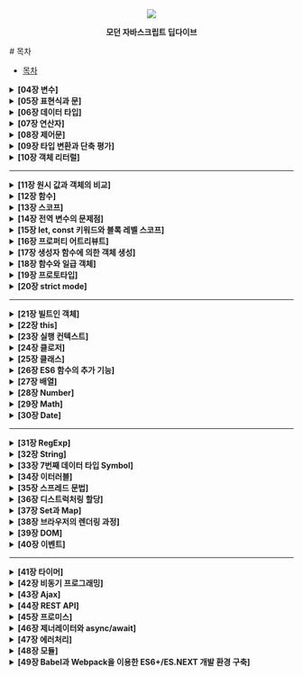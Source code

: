 <div align='center'>
<img src='https://image.aladin.co.kr/product/25155/25/cover500/k282633473_1.jpg'>
<p><b>모던 자바스크립트 딥다이브</b></p>
</div>
# 목차

- [목차]()
<details><summary><b>[04장 변수]</b></summary>

  - [4.1 변수란 무엇인가? 왜 필요한가?]()
  - [4.2 식별자]()
  - [4.3 변수 선언]()
  - [4.4 변수 선언의 실행 시점과 변수 호이스팅]()
  - [4.5 값의 할당]()
  - [4.6 값의 재할당]()
  - [4.7 식별자 네이밍 규칙]()
</details>

<details><summary><b> [05장 표현식과 문]</b></summary>

  - [5.1 값]()
  - [5.2 리터럴]()
  - [5.3 표현식]()
  - [5.4 문]()
  - [5.5 세미콜론과 세미콜론 자동 삽입 기능]()
  - [5.6 표현식인 문과 표현식이 아닌 문]()
</details>
<details><summary><b>[06장 데이터 타입]</b></summary>

  - [6.1 숫자 타입]()
  - [6.2 문자열 타입]()
  - [6.3 템플릿 리터럴]()
    - [6.3.1 멀티라인 문자열]()
    - [6.3.2 표현식 삽입]()
  - [6.4 불리언 타입]()
  - [6.5 undefined 타입]()
  - [6.6 null 타입]()
  - [6.7 심벌 타입]()
  - [6.8 객체 타입]()
  - [6.9 데이터 타입의 필요성]()
    - [6.9.1 데이터 타입에 의한 메모리 공간의 확보와 참조]()
    - [6.9.2 데이터 타입에 의한 값의 해석]()
  - [6.10 동적 타이핑]()
    - [6.10.1 동적 타입 언어와 정적 타입 언어]()
    - [6.10.2 동적 타입 언어와 변수]()
</details>

<details><summary><b>[07장 연산자]</b></summary>

  - [7.1 산술 연산자]()
    - [7.1.1 이항 산술 연산자]()
    - [7.1.2 단항 산술 연산자]()
    - [7.1.3 문자열 연결 연산자]()
  - [7.2 할당 연산자]()
  - [7.3 비교 연산자]()
    - [7.3.1 동등/일치 비교 연산자]()
    - [7.3.2 대소 관계 비교 연산자]()
  - [7.4 삼항 조건 연산자]()
  - [7.5 논리 연산자]()
  - [7.6 쉼표 연산자]()
  - [7.7 그룹 연산자]()
  - [7.8 typeof 연산자]()
  - [7.9 지수 연산자]()
  - [7.10 그 외의 연산자]()
  - [7.11 연산자의 부수 효과]()
  - [7.12 연산자 우선순위]()
  - [7.13 연산자 결합 순서]()
</details>

<details><summary><b>[08장 제어문]</b></summary>

  - [8.1 블록문]()
  - [8.2 조건문]()
    - [8.2.1 if ... else문]()
    - [8.2.2 switch문]()
  - [8.3 반복문]()
    - [8.3.1 for문]()
    - [8.3.2 while문]()
    - [8.3.3 do ... while문]()
  - [8.4 break문]()
  - [8.5 continue문]()
</details>

<details><summary><b> [09장 타입 변환과 단축 평가] </b></summary>

  - [9.1 타입변환이란?]()
  - [9.2 암묵적 타입 변환]()
    - [9.2.1 문자열 타입으로 변환]()
    - [9.2.2 숫자 타입으로 변환]()
    - [9.2.3 불리언 타입으로 변환]()
  - [9.3 명시적 타입 변환]()
    - [9.3.1 문자열 타입으로 변환]()
    - [9.3.2 숫자 타입으로 변환]()
    - [9.3.3 불리언 타입으로 변환]()
  - [9.4 단축 평가]()
    - [9.4.1 논리 연산자를 사용한 단축 평가]()
    - [9.4.2 옵셔널 체이닝 연산자]()
    - [9.4.3 null 병합 연산자]()
</details>

<details><summary><b>[10장 객체 리터럴]</b></summary>

  - [10.1 객체란]()
  - [10.2 객체 리터럴에 의한 객체 생성]()
  - [10.3 프로퍼티]()
  - [10.4 메서드]()
  - [10.5 프로퍼티 접근]()
  - [10.6 프로퍼티 값 갱신]()
  - [10.7 프로퍼티 동적 생성]()
  - [10.8 프로퍼티 삭제]()
  - [10.9 ES6에서 추가된 객체 리터럴의 확장 기능]()
    - [10.9.1 프로퍼티 축약 표현]()
    - [10.9.2 계산된 프로퍼티 이름]()
    - [10.9.3 메서드 축약 표현]()
</details>

---

<details><summary><b> [11장 원시 값과 객체의 비교]</b></summary>

  - [11.1 원시 값]()
    - [11.1.1 변경 불가능한 값]()
    - [11.1.2 문자열과 불변성]()
    - [11.1.3 값에 의한 전달]()
  - [11.2 객체]()
    - [11.2.1 변경 가능한 값]()
    - [11.2.2 참조에 의한 전달]()
    </details>

<details><summary><b>[12장 함수]</b></summary>

  - [12.1 함수란?]()
  - [12.2 함수를 사용하는 이유]()
  - [12.3 함수 리터럴]()
  - [12.4 함수 정의]()
    - [12.4.1 함수 선언문]()
    - [12.4.2 함수 표현식]()
    - [12.4.3 함수 생성 시점과 함수 호이스팅]()
    - [12.4.4 Function 생성자 함수]()
    - [12.4.5 화살표 함수]()
  - [12.5 함수 호출]()
    - [12.5.1 매개변수와 인수]()
    - [12.5.2 인수 확인]()
    - [12.5.3 매개변수의 최대 개수]()
    - [12.5.4 반환문]()
  - [12.6 참조에 의한 전달과 외부 상태의 반경]()
  - [12.7 다양한 함수의 형태]()
    - [12.7.1 즉시 실행 함수]()
    - [12.7.2 재귀 함수]()
    - [12.7.3 중첩 함수]()
    - [12.7.4 콜백 함수]()
    - [12.7.5 순수 함수와 비순수 함수]()
    </details>

<details><summary><b>[13장 스코프]</b></summary>

  - [13.1 스코프란?]()
  - [13.2 스코프의 종류]()
    - [13.2.1 전역과 전역 스코프]()
    - [13.2.2 지역과 지역 스코프]()
  - [13.3 스코프 체인]()
    - [13.3.1 스코프 체인에 의한 변수 검색]()
    - [13.3.2 스코프 체인에 의한 함수 검색]()
  - [13.4 함수 레벨 스코프]()
  - [13.5 렉시컬 스코프]()
  </details>

<details><summary><b>[14장 전역 변수의 문제점]</b></summary>

  - [14.1 변수의 생명주기]()
    - [14.1.1 지역 변수의 생명 주기]()
    - [14.1.2 전역 변수의 생명 주기]()
  - [14.2 전역 변수의 문제점]()
  - [14.3 전역 변수의 사용을 억제하는 방법]()
    - [14.3.1 즉시 실행 함수]()
    - [14.3.2 네임스페이스 객체]()
    - [14.3.3 모듈 패턴]()
    - [14.3.4 ES6 모듈]()
</details>

<details><summary><b>[15장 let, const 키워드와 블록 레벨 스코프]</b></summary>

  - [15.1 var 키워드로 선언한 변수의 문제점]()
    - [15.1.1 변수 중복 선언 허용]()
    - [15.1.2 함수 레벨 스코프]()
    - [15.1.3 변수 호이스팅]()
  - [15.2 let 키워드]()
    - [15.2.1 변수 중복 선언 금지]()
    - [15.2.2 블록 레벨 스코프]()
    - [15.2.3 변수 호이스팅]()
    - [15.2.4 전역 객체와 let]()
  - [15.3 const 키워드]()
    - [15.3.1 선언과 초기화]()
    - [15.3.2 재할당 금지]()
    - [15.3.3 상수]()
    - [15.3.4 const 키워드와 객체]()
  - [15.4 var vs. let vs. const]()
  </details>

<details><summary><b>[16장 프로퍼티 어트리뷰트]</b></summary>

  - [16.1 내부 슬롯과 내부 메서드]()
  - [16.2 프로퍼티 어트리뷰트와 프로퍼티 디스크립터 객체]()
  - [16.3 데이터 프로퍼티와 접근자 프로퍼티]()
    - [16.3.1 데이터 프로퍼티]()
    - [16.3.2 접근자 프로퍼티]()
  - [16.4 프로퍼티 정의]()
  - [16.5 객체 변경 방지]()
    - [16.5.1 객체 확장 금지]()
    - [16.5.2 객체 밀봉]()
    - [16.5.3 객체 동결]()
    - [16.5.4 불변 객체]()
</details>

<details><summary><b>[17장 생성자 함수에 의한 객체 생성]</b></summary>

  - [17.1 Object 생성자 함수]()
  - [17.2 생성자 함수]()
    - [17.2.1 객체 리터럴에 의한 객체 생성 방식의 문제점]()
    - [17.2.2 생성자 함수에 의한 객체 생성 방식의 장점]()
    - [17.2.3 생성자 함수의 인스턴스 생성 과정]()
    - [17.2.4 내부 메서드 [[Call]]과 [[Construct]]]()[[Construct]])   
    - [17.2.5 constructor와 non-constructor의 구분]()
    - [17.2.6 new 연산자]()
    - [17.2.7 new.target]()
    </details>

<details><summary><b> [18장 함수와 일급 객체]</b></summary>

  - [18.1 일급 객체]()
  - [18.2 함수 객체의 프로퍼티]()
    - [18.2.1 arguments 프로퍼티]()
    - [18.2.2 caller 프로퍼티]()
    - [18.2.3 length 프로퍼티]()
    - [18.2.4 name 프로퍼티]()
    - [18.2.5 \_\_proto__ 접근자 프로퍼티]()
    - [18.2.6 prototype 프로퍼티]()
</details>

<details><summary><b> [19장 프로토타입]</b></summary>

  - [19.1 객체지향 프로그래밍]()
  - [19.2 상속과 프로토타입]()
  - [19.3 프로토타입 객체]()
    - [19.3.1 \_\_proto__ 접근자 프로퍼티]()
    - [19.3.2 함수 객체의 prototype 프로퍼티]()
    - [19.3.3 프로토타입의 constructor 프로퍼티와 생성자 함수]()
  - [19.4 리터럴 표기법에 의해 생성된 객체의 생성자 함수와 프로토타입]()
  - [19.5 프로토타입의 생성 시점]()
    - [19.5.1 사용자 정의 생성자 함수와 프로토타입 생성 시점]()
    - [19.5.2 빌트인 생성자 함수와 프로토타입 생성 시점]()
  - [19.6 객체 생성 방식과 프로토타입의 결정]()
    - [19.6.1 객체 리터럴에 의해 생성된 객체의 프로토타입]()
    - [19.6.2 Object 생성자 함수에 의해 생성된 객체의 프로토타입]()
    - [19.6.3 생성자 함수에 의해 생성된 객체의 프로토타입]()
  - [19.7 프로토타입 체인]()
  - [19.8 오버라이딩과 프로퍼티 섀도잉]()
  - [19.9 프로토타입의 교체]()
    - [19.9.1 생성자 함수에 의한 프로토타입의 교체]()
    - [19.9.2 인스턴스에 의한 프로토타입의 교체]()
  - [19.10 instanceof 연산자]()
  - [19.11 직접 상속]()
    - [19.11.1 Object.create에 의한 직접 상속]()
    - [19.11.2 객체 리터럴 내부에서 __prototype__에 의한 직접 상속]()
  - [19.12 정적 프로퍼티/메서드]()
  - [19.13 프로퍼티 존재 확인]()
    - [19.13.1 in 연산자]()
    - [19.13.2 Object.prototype.hasOwnProperty 메서드]()
  - [19.14 프로퍼티 열거]()
    - [19.14.1 for ... in문]()
    - [19.14.2 Object.keys/values/entries 메서드]()
    </details>

<details><summary><b>[20장 strict mode]</b></summary>

  - [20.1 strict mode란?]()
  - [20.2 strict mode의 적용]()
  - [20.3 전역에 strict mode를 적용하는 것은 피하자]()
  - [20.4 함수 단위로 strict mode를 적용하는 것도 피하자]()
  - [20.5 strict mode가 발생시키는 에러]()
    - [20.5.1 암묵적 전역]()
    - [20.5.2 변수, 함수, 매개변수의 삭제]()
    - [20.5.3 매개변수 이름의 중복]()
    - [20.5.4 with문의 사용]()
  - [20.6 strict mode 적용에 의한 변화]()
    - [20.6.1 일반 함수의 this]()
    - [20.6.2 arguments 객체]()
    </details>

---

<details><summary><b>[21장 빌트인 객체]</b></summary>

  - [21.1 자바스크립트 객체의 분류]()
  - [21.2 표준 빌트인 객체]()
  - [21.3 원시값과 래퍼 객체]()
  - [21.4 전역 객체]()
    - [21.4.1 빌트인 전역 프로퍼티]()
    - [21.4.2 빌트인 전역 함수]()
    - [21.4.3 암묵적 전역]()
    </details>

<details><summary><b> [22장 this]</b></summary>

  - [22.1 this 키워드]()
  - [22.2 함수 호출 방식과 this 바인딩]()
    - [22.2.1 일반 함수 호출]()
    - [22.2.2 메서드 호출]()
    - [22.2.3 생성자 함수 호출]()
    - [22.2.4 Function.prototype.apply/call/bind 메서드에 의한 간접 호출]()
    </details>
    
<details><summary><b>[23장 실행 컨텍스트]</b></summary>

  - [23.1 소스코드의 타입]()
  - [23.2 소스코드의 평가와 실행]()
  - [23.3 실행 컨텍스트의 역할]()
  - [23.4 실행 컨텍스트 스택]()
  - [23.5 렉시컬 환경]()
  - [23.6 실행 컨텍스트의 생성과 식별자 검색 과정]()
    - [23.6.1 전역 객체 생성]()
    - [23.6.2 전역 코드 평가]()
    - [23.6.3 전역 코드 실행]()
    - [23.6.4 foo 함수 코드 평가]()
    - [23.6.5 foo함수 코드 실행]()
    - [23.6.6 bar 함수 코드 평가]()
    - [23.6.7 bar 함수 코드 실행]()
    - [23.6.8 bar 함수 코드 실행 종료]()
    - [23.6.9 foo 함수 코드 실행 종료]()
    - [23.6.10 전역 코드 실행 종료]()
  - [23.7 실행 컨텍스트와 블록 레벨 스코프]()
  </details>

<details><summary><b> [24장 클로저]</b></summary>

  - [24.1 렉시컬 스코프]()
  - [24.2 함수 객체의 내부 슬롯 [[Environment]]]()
  - [24.3 클로저와 렉시컬 환경]()
  - [24.4 클로저의 활용]()
  - [24.5 캡슐화와 정보 은닉]()
  - [24.6 자주 발생하는 실수]()
  </details>

<details><summary><b> [25장 클래스]</b></summary>

  - [25.1 클레스는 프로토타입의 문법적 설탕인가?]()
  - [25.2 클래스 정의]()
  - [25.3 클래스 호이스팅]()
  - [25.4 인스턴스 생성]()
  - [25.5 메서드]()
    - [25.5.1 constructor]()
    - [25.5.2 프로토타입 메서드]()
    - [25.5.3 정적 메서드]()
    - [25.5.4 정적 메서드와 프로토타입 메서드의 차이]()
    - [25.5.5 클래스에서 정의한 메서드의 특징]()
  - [25.6 클래스의 인스턴스 생성 과정]()
  - [25.7 프로퍼티]()
    - [25.7.1 인스턴스 프로퍼티]()
    - [25.7.2 접근자 프로퍼티]()
    - [25.7.3 클래스 필드 정의 제안]()
    - [25.7.4 private 필드 정의 제안]()
    - [25.7.5 static 필드 정의 제안]()
  - [25.8 상속에 의한 클래스 확장]()
    - [25.8.1 클래스 상속과 생성자 함수 상속]()
    - [25.8.2 extends 키워드]()
    - [25.8.3 동적 상속]()
    - [25.8.4 서브클래스의 constructor]()
    - [25.8.5 super 키워드]()
    - [25.8.6 상속 클래스의 인스턴스 생성 과정]()
    - [25.8.7 표준 빌트인 생성자 함수 확장]()
    </details>


<details><summary><b>[26장 ES6 함수의 추가 기능]</b></summary>

  - [26.1 함수의 구분]()
  - [26.2 메서드]()
  - [26.3 화살표 함수]()
    - [26.3.1 화살표 함수 정의]()
    - [26.3.2 화살표 함수와 일반 함수의 차이]()
    - [26.3.3 this]()
    - [26.3.4 super]()
    - [26.3.5 arguments]()
  - [26.4 Rest 파라미터]()
    - [26.4.1 기본 문법]()
    - [26.4.2 Rest 파라미터와 argument 객체]()
  - [26.5 매개변수 기본값]()

</details>

<details><summary><b>[27장 배열]</b></summary>

  - [27.1 배열이란?]()
  - [27.2 자바스크립트 배열은 배열이 아니다]()
  - [27.3 length 프로퍼티와 희소 배열]()
  - [27.4 배열 생성]()
    - [27.4.1 배열 리터럴]()
    - [27.4.2 Array 생성자 함수]()
    - [27.4.3 Array.of]()
    - [27.4.4 Array.from]()
  - [27.5 배열 요소의 참조]()
  - [27.6 배열 요소의 추가와 갱신]()
  - [27.7 배열 요소의 삭제]()
  - [27.8 배열 메서드]()
    - [27.8.1 Array.isArray]()
    - [27.8.2 Array.prototype.indexOf]()
    - [27.8.3 Array.prototype.push]()
    - [27.8.4 Array.prototype.pop]()
    - [27.8.5 Array.prototype.unshift]()
    - [27.8.6 Array.prototype.shift]()
    - [27.8.7 Array.prototype.concat]()
    - [27.8.8 Array.prototype.splice]()
    - [27.8.9 Array.prototype.slice]()
    - [27.8.10 Array.prototype.join]()
    - [27.8.11 Array.prototype.reverse]()
    - [27.8.12 Array.prototype.fill]()
    - [27.8.13 Array.prototype.includes]()
    - [27.8.14 Array.prototype.flat]()
  - [27.9 배열 고차 함수]()
    - [27.9.1 Array.prototype.sort]()
    - [27.9.2 Array.prototype.forEach]()
    - [27.9.3 Array.prototype.map]()
    - [27.9.4 Array.prototype.filter]()
    - [27.9.5 Array.prototype.reduce]()
    - [27.9.6 Array.prototype.some]()
    - [27.9.7 Array.prototype.every]()
    - [27.9.8 Array.prototype.find]()
    - [27.9.9 Array.prototype.findIndex]()
    - [27.9.10 Array.prototype.flatMap]()
</details>

<details><summary><b>[28장 Number]</b></summary>

  - [28.1 Number 생성자 함수]()
  - [28.2 Number 프로퍼티]()
    - [28.2.1 Number.EPSILON]()
    - [28.2.2 Number.MAX_VALUE]()
    - [28.2.3 Number.MIN_VALUE]()
    - [28.2.4 Number.MAX_SAFE_INTEGER]()
    - [28.2.5 Number.MIN_SAFE_INTEGER]()
    - [28.2.6 Number.POSITIVE_INFINITY]()
    - [28.2.7 Number.NAGATIVE_INFINITY]()
    - [28.2.8 Number.NaN]()
  - [28.3 Number 메서드]()
    - [28.3.1 Number.isFinite]()
    - [28.3.2 Number.isInteger]()
    - [28.3.3 Number.isNaN]()
    - [28.3.4 Number.isSafeInteger]()
    - [28.3.5 Number.prototype.toExponential]()
    - [28.3.6 Number.prototype.toFixed]()
    - [28.3.7 Number.prototype.toPrecision]()
    - [28.3.8 Number.prototype.toString]()
</details>

<details><summary><b>[29장 Math]</b></summary>

  - [29.1 Math 프로퍼티](https://github.com/hj9118/TIL/blob/main/Book/%EB%AA%A8%EB%8D%98_%EC%9E%90%EB%B0%94%EC%8A%A4%ED%81%AC%EB%A6%BD%ED%8A%B8_DeepDive/29%EC%9E%A5/29%EC%9E%A5.md#291-math-%ED%94%84%EB%A1%9C%ED%8D%BC%ED%8B%B0)
    - [29.1.1 Math.PI](https://github.com/hj9118/TIL/blob/main/Book/%EB%AA%A8%EB%8D%98_%EC%9E%90%EB%B0%94%EC%8A%A4%ED%81%AC%EB%A6%BD%ED%8A%B8_DeepDive/29%EC%9E%A5/29%EC%9E%A5.md#2911-mathpi)
  - [29.2 Math 메서드](https://github.com/hj9118/TIL/blob/main/Book/%EB%AA%A8%EB%8D%98_%EC%9E%90%EB%B0%94%EC%8A%A4%ED%81%AC%EB%A6%BD%ED%8A%B8_DeepDive/29%EC%9E%A5/29%EC%9E%A5.md#292-math-%EB%A9%94%EC%84%9C%EB%93%9C)
    - [29.2.1 Math.abs](https://github.com/hj9118/TIL/blob/main/Book/%EB%AA%A8%EB%8D%98_%EC%9E%90%EB%B0%94%EC%8A%A4%ED%81%AC%EB%A6%BD%ED%8A%B8_DeepDive/29%EC%9E%A5/29%EC%9E%A5.md#2921-mathabs)
    - [29.2.2 Math.round](https://github.com/hj9118/TIL/blob/main/Book/%EB%AA%A8%EB%8D%98_%EC%9E%90%EB%B0%94%EC%8A%A4%ED%81%AC%EB%A6%BD%ED%8A%B8_DeepDive/29%EC%9E%A5/29%EC%9E%A5.md#2922-mathround)
    - [29.2.3 Math.ceil](https://github.com/hj9118/TIL/blob/main/Book/%EB%AA%A8%EB%8D%98_%EC%9E%90%EB%B0%94%EC%8A%A4%ED%81%AC%EB%A6%BD%ED%8A%B8_DeepDive/29%EC%9E%A5/29%EC%9E%A5.md#2923-mathceil)
    - [29.2.4 Math.floor](https://github.com/hj9118/TIL/blob/main/Book/%EB%AA%A8%EB%8D%98_%EC%9E%90%EB%B0%94%EC%8A%A4%ED%81%AC%EB%A6%BD%ED%8A%B8_DeepDive/29%EC%9E%A5/29%EC%9E%A5.md#2924-mathfloor)
    - [29.2.5 Math.sqrt](https://github.com/hj9118/TIL/blob/main/Book/%EB%AA%A8%EB%8D%98_%EC%9E%90%EB%B0%94%EC%8A%A4%ED%81%AC%EB%A6%BD%ED%8A%B8_DeepDive/29%EC%9E%A5/29%EC%9E%A5.md#2925-mathsqrt)
    - [29.2.6 Math.random](https://github.com/hj9118/TIL/blob/main/Book/%EB%AA%A8%EB%8D%98_%EC%9E%90%EB%B0%94%EC%8A%A4%ED%81%AC%EB%A6%BD%ED%8A%B8_DeepDive/29%EC%9E%A5/29%EC%9E%A5.md#2926-mathrandom)
    - [29.2.7 Math.pow](https://github.com/hj9118/TIL/blob/main/Book/%EB%AA%A8%EB%8D%98_%EC%9E%90%EB%B0%94%EC%8A%A4%ED%81%AC%EB%A6%BD%ED%8A%B8_DeepDive/29%EC%9E%A5/29%EC%9E%A5.md#2927-mathpow)
    - [29.2.8 Math.max](https://github.com/hj9118/TIL/blob/main/Book/%EB%AA%A8%EB%8D%98_%EC%9E%90%EB%B0%94%EC%8A%A4%ED%81%AC%EB%A6%BD%ED%8A%B8_DeepDive/29%EC%9E%A5/29%EC%9E%A5.md#2928-mathmax)
    - [29.2.9 Math.min](https://github.com/hj9118/TIL/blob/main/Book/%EB%AA%A8%EB%8D%98_%EC%9E%90%EB%B0%94%EC%8A%A4%ED%81%AC%EB%A6%BD%ED%8A%B8_DeepDive/29%EC%9E%A5/29%EC%9E%A5.md#2929-mathmin)

</details>

<details><summary><b>[30장 Date]</b></summary>

  - [30.1 Date 생성자 함수]()
    - [30.1.1 new Date()]()
    - [30.1.2 new Date(milliseconds)]()
    - [30.1.3 new Date(dateString)]()
    - [30.1.4 new Date(year, month[.day, hour, minute, second, millisecond])]()
  - [30.2 Date 메서드]()
    - [30.2.1 Date.now]()
    - [30.2.2 Date.parse]()
    - [30.2.3 Date.UTC]()
    - [30.2.4 Date.prototype.getFullYear]()
    - [30.2.5 Date.prototype.setFullYear]()
    - [30.2.6 Date.prototype.getMonth]()
    - [30.2.7 Date.prototype.setMonth]()
    - [30.2.8 Date.prototype.getDate]()
    - [30.2.9 Date.prototype.setDate]()
    - [30.2.10 Date.prototype.getDay]()
    - [30.2.11 Date.prototype.getHour]()
    - [30.2.12 Date.prototype.setHour]()
    - [30.2.13 Date.prototype.getMinutes]()
    - [30.2.14 Date.prototype.setMinutes]()
    - [30.2.15 Date.prototype.getSeconds]()
    - [30.2.16 Date.prototype.setSeconds]()
    - [30.2.17 Date.prototype.getMilliseconds]()
    - [30.2.18 Date.prototype.setMilliseconds]()
    - [30.2.19 Date.prototype.getTime]()
    - [30.2.20 Date.prototype.setTime]()
    - [30.2.21 Date.prototype.getTimezoneOffset]()
    - [30.2.22 Date.prototype.toDateString]()
    - [30.2.23 Date.prototype.toTimeString]()
    - [30.2.24 Date.prototype.toISOString]()
    - [30.2.25 Date.prototype.toLocaleString]()
    - [30.2.26 Date.prototype.toLocaleTimeString]()
  - [30.3 Date를 활용한 시계 예제]()

</details>

---

<details><summary><b>[31장 RegExp]</b></summary>

- [31.1 정규 표현식이란?]()
- [31.2 정규 표현식의 생성]()
- [31.3 RegExp 메서드]()
  - [31.3.1 RegExp.prototype.exec]()
  - [31.3.2 RegExp.prototype.test]()
  - [31.3.3 String.protype.match]()
- [31.4 플래그]()
- [31.5 패턴]()
  - [31.5.1 문자열 검색]()
  - [31.5.2 임의의 문자열 검색]()
  - [31.5.3 반복 검색]()
  - [31.5.4 OR 검색]()
  - [31.5.5 NOT 검색]()
  - [31.5.6 시작 위치로 검색]()
  - [31.5.7 마지막 위치로 검색]()
- [31.6 자주 사용하는 정규표현식]()
  - [31.6.1 특정 단어로 시작하는지 검사]()
  - [31.6.2 특정 단어로 끝나는지 검사]()
  - [31.6.3 숫자로만 이루어진 문자열인지 검사]()
  - [31.6.4 하나 이상의 공백으로 시작하는지 검사]()
  - [31.6.5 아이디로 사용 가능한지 검사]()
  - [31.6.6 메일 주소 형식에 맞는지 검사]()
  - [31.6.7 핸드폰 번호 형식에 맞는지 검사]()
  - [31.6.8 특수 문자 포함 여부 검사]()
</details>

<details><summary><b>[32장 String]</b></summary>

- [32.1 String 생성자 함수]()
- [32.2 length 프로퍼티]()
- [32.3 String 메서드]()
  - [32.3.1 String.prototype.indexOf]()
  - [32.3.2 String.prototype.search]()
  - [32.3.3 String.prototype.includes]()
  - [32.3.4 String.prototype.startWith]()
  - [32.3.5 String.prototype.endWith]()
  - [32.3.6 String.prototype.charAts]()
  - [32.3.7 String.prototype.substring]()
  - [32.3.8 String.prototype.slice]()
  - [32.3.9 String.prototype.toUpperCase]()
  - [32.3.10 String.prototype.toLowerCase]()
  - [32.3.11 String.prototype.trim]()
  - [32.3.12 String.prototype.repeat]()
  - [32.3.13 String.prototype.replace]()
  - [32.3.14 String.prototype.split]()

</details>

<details><summary><b>[33장 7번째 데이터 타입 Symbol]</b></summary>

- [33.1 심벌이란?]()
- [33.2 심벌 값의 생성]()
  - [33.2.1 Symbol 함수]()
  - [33.2.2 Symbol.for / Symbol.keyFor 메서드]()
- [33.3 심벌과 상수]()
- [33.4 심벌과 프로퍼티 키]()
- [33.5 심벌과 프로퍼티 은닉]()
- [33.6 심벌과 표준 빌트인 객체 확장]()
- [33.7 Well-know Symbol]()

</details>

<details><summary><b>[34장 이터러블]</b></summary>

- [34.1 이터레이션 프로토콜]()
  - [34.1.1 이터러블]()
  - [34.1.2 이터레이터]()
- [34.2 빌트인 이터러블]()
- [34.3 for ... of 문]()
- [34.4 이터러블과 유사 배열 객체]()
- [34.5 이터레이션 프로토콜의 필요성]()
- [34.6 사용자 정의 이터러블]()
  - [34.6.1 사용자 정의 이터러블 구현]()
  - [34.6.2 이터러블을 생성하는 함수]()
  - [34.6.3 이터러블이면서 이터레이터인 객체를 생성하는 함수]()
  - [34.6.4 무한 이터러블과 지연 평가]()

</details>

<details><summary><b>[35장 스프레드 문법]</b></summary>

- [35.1 함수 호출문의 인수 목록에서 사용하는 경우]()
- [35.2 배열 리터럴 내부에서 사용하는 경우]()
  - [35.2.1 concat]()
  - [35.2.2 splice]()
  - [35.2.3 배열 복사]()
  - [35.2.4 이터러블을 배열로 변환]()
- [35.3 객체 리터럴 내부에서 사용하는 경우]()

</details>

<details><summary><b>[36장 디스트럭처링 할당]</b></summary>

- [36.1 배열 디스트럭처링 할당]()
- [36.2 객체 디스트럭처링 할당]()

</details>

<details><summary><b>[37장 Set과 Map]</b></summary>

- [37.1 Set]()
  - [37.1.1 Set 객체의 생성]()
  - [37.1.2 요소 개수 확인]()
  - [37.1.3 요소 추가]()
  - [37.1.4 요소 존재 여부 확인]()
  - [37.1.5 요소 삭제]()
  - [37.1.6 요소 일괄 삭제]()
  - [37.1.7 요소 순회]()
  - [37.1.8 요소 연산]()
- [37.2 Map]()
  - [37.2.1 Map 객체의 생성]()
  - [37.2.2 요소 개수 확인]()
  - [37.2.3 요소 추가]()
  - [37.2.4 요소 취득]()
  - [37.2.5 요소 존재 여부 확인]()
  - [37.2.6 요소 삭제]()
  - [37.2.7 요소 일괄 삭제]()
  - [37.2.8 요소 순회]()

</details>

<details><summary><b>[38장 브라우저의 렌더링 과정]</b></summary>

- [38.1 요청과 응답]()
- [38.2 HTTP 1.1과 HTTP 2.0]()
- [38.3 HTML 파싱과 DOM 생성]()
- [38.4 CSS 파싱과 CSSOM 생성]()
- [38.5 렌더 트리 생성]()
- [38.6 자바스크립트 파싱과 실행]()
- [38.7 리플로우와 리페인트]()
- [38.8 자바스크립트 파싱에 의한 HTML 파싱 중단]()
- [38.9 script 태그의 async/defer 어트리뷰트]()

</details>

<details><summary><b>[39장 DOM]</b></summary>

- [39.1 노드]()
  - [39.1.1 HTML 요소와 노드 객체]()
  - [39.1.2 노드 객체의 타입]()
  - [39.1.3 노드 객체의 상속 구조]()
- [39.2 요소 노드 취득]()
  - [39.2.1 id를 이용한 요소 노드 취득]()
  - [39.2.2 태그 이름을 이용한 요소 노드 취득]()
  - [39.2.3 class를 이용한 요소 노드 취득]()
  - [39.2.4 CSS 선택자를 이용한 요소 노드 취득]()
  - [39.2.5 특정 요소 노드를 취득할 수 있는지 확인]()
  - [39.2.6 HTMLCollection과 NodeList]()
- [39.3 노드 탐색]()
  - [39.3.1 곰백 텍스트 노드]()
  - [39.3.2 자식 노드 탐색]()
  - [39.3.3 자식 노드 존재 확인]()
  - [39.3.4 요소 노드의 텍스트 노드 탐색]()
  - [39.3.5 부모 노드 탐색]()
  - [39.3.6 형제 노드 탐색]()
- [39.4 노드 정보 취득]()
- [39.5 요소 노드의 텍스트 조작]()
  - [39.5.1 nodeValue]()
  - [39.5.2 textContent]()
- [39.6 DOM 조작]()
  - [39.6.1 innerHTML]()
  - [39.6.2 insertAdjacentHTML 메서드]()
  - [39.6.3 노드 생성과 추가]()
  - [39.6.4 복수의 노드 생성과 추가]()
  - [39.6.5 노드 삽입]()
  - [39.6.6 노드 이동]()
  - [39.6.7 노드 복사]()
  - [39.6.8 노드 교체]()
  - [39.6.9 노드 삭제]()
- [39.7 어트리뷰트]()
  - [39.7.1 어트리뷰트 노드와 attributes 프로퍼티]()
  - [39.7.2 HTML 어트리뷰트 조작]()
  - [39.7.3 HTML 어트리뷰트 vs. DOM 프로퍼티]()
  - [39.7.4 data 어트리뷰트와 dataset 프로퍼티]()
- [39.8 스타일]()
  - [39.8.1 인라인 스타일 조작]()
  - [39.8.2 클래스 조작]()
  - [39.8.3 요소에 적용되어 있는 CSS 스타일 참조]()
- [39.9 DOM 표준]()

</details>

<details><summary><b>[40장 이벤트]</b></summary>

- [40.1 이벤트 드리븐 프로그래밍]()
- [40.2 이벤트 타입]()
  - [40.2.1 마우스 이벤트]()
  - [40.2.2 키보드 이벤트]()
  - [40.2.3 포커스 이벤트]()
  - [40.2.4 폼 이벤트]()
  - [40.2.5 값 변경 이벤트]()
  - [40.2.6 DOM 뮤테이션 이벤트]()
  - [40.2.7 뷰 이벤트]()
  - [40.2.8 리소스 이벤트]()
- [40.3 이벤트 핸들러 등록]()
  - [40.3.1 이벤트 핸들러 어트리뷰트 방식]()
  - [40.3.2 이벤트 핸들러 프로퍼티 방식]()
  - [40.3.3 addEventListener 메서드 방식]()
- [40.4 이벤트 핸들러 제거]()
- [40.5 이벤트 객체]()
  - [40.5.1 이벤트 객체의 상속 구조]()
  - [40.5.2 이벤트 객체의 공통 프로퍼티]()
  - [40.5.3 마우스 정보 취득]()
  - [40.5.4 키보드 정보 취득]()
- [40.6 이벤트 전파]()
- [40.7 이벤트 위임]()
- [40.8 DOM 요소의 기본 동작 조작]()
  - [40.8.1 DOM 요소의 기본 동작 중단]()
  - [40.8.2 이벤트 전파 방지]()
- [40.9 이벤트 핸들러 내부의 this]()
  - [40.9.1 이벤트 핸들러 어트리뷰트 방식]()
  - [40.9.2 이벤트 핸들러 프로퍼티 방식과 addEventListener 메서드 방식]()
- [40.10 이벤트 핸들러에 인수 전달]()
- [40.11 커스텀 이벤트]()
  - [40.11.1 커스텀 이벤트 생성]()
  - [40.11.2 커스텀 이벤트 디스패치]()

</details>

---

<details><summary><b>[41장 타이머]</b></summary>

- [41.1 호출 스케줄링]()
- [41.2 타이머 함수]()
  - [41.2.1 setTimeout / clearTimeout]()
  - [41.2.2 setInterval / clearInterval]()
- [41.3 디바운스와 스로틀]()
  - [41.3.1 디바운스]()
  - [41.3.2 스로틀]()

</details>

<details><summary><b>[42장 비동기 프로그래밍]</b></summary>

- [42.1 동기 처리와 비동기 처리]()
- [42.2 이벤트 루프와 태스크 큐]()

</details>

<details><summary><b>[43장 Ajax]</b></summary>

- [43.1 Ajax란?]()
- [43.2 JSON]()
  - [43.2.1 JSON 표기 방식]()
  - [43.2.2 JSON.stringify]()
  - [43.2.3 JSON.parse]()
- [43.3 XMLttpRequest]()
  - [43.3.1 XMLHttpRequest 객체 생성]()
  - [43.3.2 XMLHttpRequest 객체의 프로퍼티와 메서드]()
  - [43.3.3 HTTP 요청 전송]()
  - [43.3.4 HTTP 응답 처리]()

</details>

<details><summary><b>[44장 REST API]</b></summary>

- [44.1 REST API의 구성]()
- [44.2 REST API 설계 원칙]()
- [44.3 JSON Server를 이용한 REST API 실습]()
  - [44.3.1 JSON Server 설치]()
  - [44.3.2 db.json 파일 생성]()
  - [44.3.3 JSON Server 실행]()
  - [44.3.4 GET 요청]()
  - [44.3.5 POST 요청]()
  - [44.3.6 PUT 요청]()
  - [44.3.7 PATCH 요청]()
  - [44.3.8 DELETE 요청]()

</details>

<details><summary><b>[45장 프로미스]</b></summary>

- [45.1 비동기 처리를 위한 콜백 패턴의 단점]()
  - [45.1.1 콜백 헬]()
  - [45.1.2 에러 처리의 한계]()
- [45.2 프로미스 생성]()
- [45.3 프로미스의 후속 처리 메서드]()
  - [45.3.1 Promise.prototype.then]()
  - [45.3.2 Promise.prototype.catch]()
  - [45.3.3 Promise.prototype.finally]()
- [45.4 프로미스의 에러 처리]()
- [45.5 프로미스 체이닝]()
- [45.6 프로미스의 정적 메서드]()
  - [45.6.1 Promise.resolve / Promise.reject]()
  - [45.6.2 Promise.all]()
  - [45.6.3 Promise.race]()
  - [45.6.4 Promise.allSettled]()
- [45.7 마이크로태스크 큐]()
- [45.8 fetch]()

</details>

<details><summary><b>[46장 제너레이터와 async/await]</b></summary>

- [46.1 제너레이터란?]()
- [46.2 제너레이터 함수의 정의]()
- [46.3 제너레이터 객체]()
- [46.4 제너레이터의 일시 중지와 재개]()
- [46.5 제너레이터의 활용]()
  - [46.5.1 이터러블의 구현]()
  - [46.5.2 비동기 처리]()
- [46.6 async / await]()
  - [46.6.1 async 함수]()
  - [46.6.2 await 키워드]()
  - [46.6.3 에러 처리]()

</details>

<details><summary><b>[47장 에러처리]</b></summary>

- [47.1 에러 처리의 필요성]()
- [47.2 try ... catch ... finally 문]()
- [47.3 Error 객체]()
- [47.4 throw 문]()
- [47.5 에러의 전파]()

</details>

<details><summary><b>[48장 모듈]</b></summary>

- [48.1 모듈의 일반적 의미]()
- [48.2 자바스크립트와 모듈]()
- [48.3 ES6 모듈(ESM)]()
  - [48.3.1 모듈 스코프]()
  - [48.3.2 export 키워드]()
  - [48.3.3 import 키워드]()

</details>

<details><summary><b>[49장 Babel과 Webpack을 이용한 ES6+/ES.NEXT 개발 환경 구축]</b></summary>

- [49.1 Babel]()
  - [49.1.1 Babel 설치]()
  - [49.1.2 Babel 프리셋 설치와 babel.config.json 설정 파일 작성]()
  - [49.1.3 트랜스파일링]()
  - [49.1.4 Babel 플러그인 설치]()
  - [49.1.5 브라우저에서 모듈 로딩 테스트]()
- [49.2 Webpack]()
  - [49.2.1 Webpack 설치]()
  - [49.2.2 babel-loader 설치]()
  - [49.2.3 webpack.config.js 설정 파일 작성]()
  - [49.2.4 babel-polyfill 설치]()

</details>